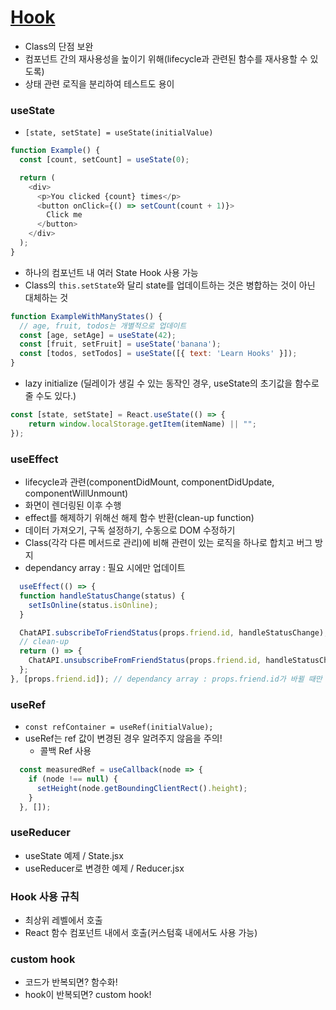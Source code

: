 # <a href="https://ko.reactjs.org/docs/hooks-overview.html">Hook</a>
- Class의 단점 보완
- 컴포넌트 간의 재사용성을 높이기 위해(lifecycle과 관련된 함수를 재사용할 수 있도록)
- 상태 관련 로직을 분리하여 테스트도 용이

### useState
- `[state, setState] = useState(initialValue)`
```javascript
function Example() {
  const [count, setCount] = useState(0);

  return (
    <div>
      <p>You clicked {count} times</p>
      <button onClick={() => setCount(count + 1)}>
        Click me
      </button>
    </div>
  );
}
```
- 하나의 컴포넌트 내 여러 State Hook 사용 가능
- Class의 `this.setState`와 달리 state를 업데이트하는 것은 병합하는 것이 아닌 대체하는 것
```javascript
function ExampleWithManyStates() {
  // age, fruit, todos는 개별적으로 업데이트
  const [age, setAge] = useState(42);
  const [fruit, setFruit] = useState('banana');
  const [todos, setTodos] = useState([{ text: 'Learn Hooks' }]);
}
```
- lazy initialize (딜레이가 생길 수 있는 동작인 경우, useState의 초기값을 함수로 줄 수도 있다.)
```javascript
const [state, setState] = React.useState(() => {
    return window.localStorage.getItem(itemName) || "";
});
```

### useEffect
- lifecycle과 관련(componentDidMount, componentDidUpdate, componentWillUnmount)
- 화면이 렌더링된 이후 수행
- effect를 해제하기 위해선 해제 함수 반환(clean-up function)
- 데이터 가져오기, 구독 설정하기, 수동으로 DOM 수정하기
- Class(각각 다른 메서드로 관리)에 비해 관련이 있는 로직을 하나로 합치고 버그 방지
- dependancy array : 필요 시에만 업데이트
```javascript
  useEffect(() => {
  function handleStatusChange(status) {
    setIsOnline(status.isOnline);
  }

  ChatAPI.subscribeToFriendStatus(props.friend.id, handleStatusChange);
  // clean-up
  return () => {
    ChatAPI.unsubscribeFromFriendStatus(props.friend.id, handleStatusChange);
  };
}, [props.friend.id]); // dependancy array : props.friend.id가 바뀔 때만 재구독
```

### useRef
- `const refContainer = useRef(initialValue);`
- useRef는 ref 값이 변경된 경우 알려주지 않음을 주의!
  - 콜백 Ref 사용
```javascript
  const measuredRef = useCallback(node => {
    if (node !== null) {
      setHeight(node.getBoundingClientRect().height);
    }
  }, []);
```

### useReducer
- useState 예제 / State.jsx
- useReducer로 변경한 예제 / Reducer.jsx

### Hook 사용 규칙
- 최상위 레벨에서 호출
- React 함수 컴포넌트 내에서 호출(커스텀훅 내에서도 사용 가능)

### custom hook
- 코드가 반복되면? 함수화!
- hook이 반복되면? custom hook!
